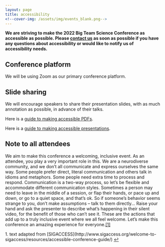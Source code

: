 ```yaml
---
layout: page
title: accessibility
<!--cover-img: /assets/img/events_blank.png-->
---
```


**We are striving to make the 2022 Big Team Science Conference as accessible as possible. Please [contact us](mailto:bigteamscienceconference@gmail.com) as soon as possible if you have any questions about accessibility or would like to notify us of accessibility needs.** 

## Conference platform

We will be using Zoom as our primary conference platform. 

## Slide sharing

We will encourage speakers to share their presentation slides, with as much annotation as possible, in advance of their talks. 

Here is a [guide to making accessible PDFs](http://www.sigaccess.org/welcome-to-sigaccess/resources/accessible-pdf-author-guide/).

Here is a [guide to making accessible presentations](https://www.w3.org/WAI/teach-advocate/accessible-presentations/).

## Note to all attendees

We aim to make this conference a welcoming, inclusive event. As an attendee, you play a very important role in this. We are a neurodiverse community, and we don’t all communicate and express ourselves the same way. Some people prefer direct, literal communication and others talk in idioms and metaphors. Some people need extra time to process and respond. Communication is a two-way process, so let’s be flexible and accommodate different communication styles. Sometimes a person may need to leave in the middle of a session, or flap their hands, or pace up and down, or go to a quiet space, and that’s ok. So if someone’s behavior seems strange to you, don’t make assumptions – talk to them directly... Raise your hand and ask the presenter to describe what’s happening in their silent video, for the benefit of those who can’t see it. These are the actions that add up to a truly inclusive event where we all feel welcome.  Let’s make this conference an amazing experience for everyone.<a id="footnote-1-ref" href="#footnote-1" title="link to footnote">[1]</a>

<p id="footnote-1">
   1. text adapted from [SIGACCESS](http://www.sigaccess.org/welcome-to-sigaccess/resources/accessible-conference-guide/)
      <a href="#footnote-1-ref" title="return to text">&#8617;</a> 
</p>

<!--
Notes:
- accessible conference guide: http://www.sigaccess.org/welcome-to-sigaccess/resources/accessible-conference-guide/#website
- At the start of the conference, if there are attendees in the audience with vision impairments, remind presenters that all slides, videos and visual demos will need to be described as part of the spoken presentation. Session chairs can help re-enforce this.
- Work with the proceedings publishers to ensure that the index and table of contents of the electronic proceedings are available in an accessible format. If they are html, the W3C WCAG 2.0 guidelines apply. For pdf documents, the Adobe Acrobat accessibility check applies (see resources below for more information about creating accessible pdf documents).
- Work with the proceedings chairs to ensure that accepted conference submissions are made accessible. The publishers Sheridan can also help with this if requested.
- Encourage authors to caption videos that will be released by the conference.

- Creating accessible PDFs: http://www.sigaccess.org/welcome-to-sigaccess/resources/accessible-pdf-author-guide/
- https://www.w3.org/WAI/teach-advocate/accessible-presentations/

suggested info for attendees from http://www.sigaccess.org/welcome-to-sigaccess/resources/accessible-conference-guide/#website:
"We aim to make this conference a welcoming, inclusive event.  As an attendee, you play a very important role in this.  For example, we can all commit to using a microphone when we ask questions, so that everyone can hear.

We are a neurodiverse community, and we don’t all communicate and express ourselves the same way.  Some people prefer direct, literal communication and others talk in idioms and metaphors. Some people need extra time to process and respond. Communication is a two-way process, so let’s be flexible and accommodate different communication styles. Sometimes a person may need to leave in the middle of a session, or flap their hands, or pace up and down, or go to a quiet space, and that’s ok. So if someone’s behavior seems strange to you, don’t make assumptions – talk to them directly... Raise your hand and ask the presenter to describe what’s happening in their silent video, for the benefit of those who can’t see it. These are the actions that add up to a truly inclusive event where we all feel welcome.  Let’s make this conference an amazing experience for everyone."
-->